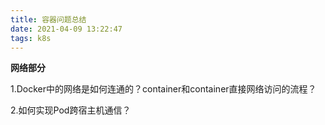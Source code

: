 ```yaml
---
title: 容器问题总结
date: 2021-04-09 13:22:47
tags: k8s
---
```


**网络部分**

1.Docker中的网络是如何连通的？container和container直接网络访问的流程？

<!--more-->

2.如何实现Pod跨宿主机通信？


